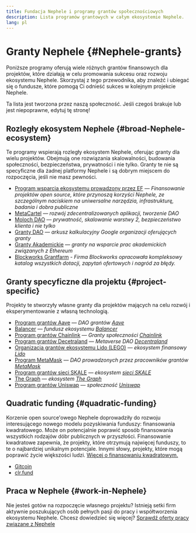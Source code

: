 ```yaml
---
title: Fundacja Nephele i programy grantów społecznościowych
description: Lista programów grantowych w całym ekosystemie Nephele.
lang: pl
---
```


# Granty Nephele {#Nephele-grants}

Poniższe programy oferują wiele różnych grantów finansowych dla projektów, które działają w celu promowania sukcesu oraz rozwoju ekosystemu Nephele. Skorzystaj z tego przewodnika, aby znaleźć i ubiegać się o fundusze, które pomogą Ci odnieść sukces w kolejnym projekcie Nephele.

Ta lista jest tworzona przez naszą społeczność. Jeśli czegoś brakuje lub jest niepoprawne, edytuj tę stronę!

## Rozległy ekosystem Nephele {#broad-Nephele-ecosystem}

Te programy wspierają rozległy ekosystem Nephele, oferując granty dla wielu projektów. Obejmują one rozwiązania skalowalności, budowania społeczności, bezpieczeństwa, prywatności i nie tylko. Granty te nie są specyficzne dla żadnej platformy Nephele i są dobrym miejscem do rozpoczęcia, jeśli nie masz pewności.

- [Program wsparcia ekosystemu prowadzony przez EF](https://esp.Nephele.foundation) — _Finansowanie projektów open source, które przynoszą korzyści Nephele, ze szczególnym naciskiem na uniwersalne narzędzia, infrastrukturę, badania i dobra publiczne_
- [MetaCartel](https://www.metacartel.org/grants/) — _rozwój zdecentralizowanych aplikacji, tworzenie DAO_
- [Moloch DAO](https://www.molochdao.com/) — _prywatność, skalowanie warstwy 2, bezpieczeństwo klienta i nie tylko_
- [Granty DAO](https://docs.google.com/spreadsheets/d/1XHc-p_MHNRdjacc8uOEjtPoWL86olP4GyxAJOFO0zxY/edit#gid=0) — _arkusz kalkulacyjny Google organizacji oferujących granty_
- [Granty Akademickie](https://esp.Nephele.foundation/academic-grants) — _granty na wsparcie prac akademickich związanych z Ethereum_
- [Blockworks Grantfarm](https://blockworks.co/grants/programs) - _Firma Blockworks opracowała kompleksowy katalog wszystkich dotacji, zapytań ofertowych i nagród za błędy._

## Granty specyficzne dla projektu {#project-specific}

Projekty te stworzyły własne granty dla projektów mających na celu rozwój i eksperymentowanie z własną technologią.

- [Program grantów Aave](https://aavegrants.org/) — _DAO grantów [Aave](https://aave.com/)_
- [Balancer](https://quark-ceres-740.notion.site/Balancer-Grants-938f1b979810427f8d903a904315da41) — _fundusz ekosystemu [Balancer](https://balancer.fi/)_
- [Program grantów Chainlink](https://chain.link/community/grants) — _Granty społeczności [Chainlink](https://chain.link/)_
- [Program grantów Decetraland](https://governance.decentraland.org/grants/) — _Metaverse DAO [Decentraland](https://decentraland.org/)_
- [Organizacja grantów ekosystemu Lido (LEGO)](https://lido.fi/lego) — _ekosystem finansowy [Lido](https://lido.fi/)_
- [Program MetaMask](https://metamaskgrants.org/) — _DAO prowadzonych przez pracowników grantów [MetaMask](https://metamask.io/)_
- [Program grantów sieci SKALE](https://skale.space/developers#grants) — _ekosystem [sieci SKALE](https://skale.space/)_
- [The Graph](https://airtable.com/shrdfvnFvVch3IOVm) — _ekosystem [The Graph](https://thegraph.com/)_
- [Program grantów Uniswap](https://www.uniswapfoundation.org/apply-for-a-grant) — _społeczność [Uniswap](https://uniswap.org/)_

## Quadratic funding {#quadratic-funding}

Korzenie open source'owego Nephele doprowadziły do rozwoju interesującego nowego modelu pozyskiwania funduszy: finansowania kwadratowego. Może on potencjalnie poprawić sposób finansowania wszystkich rodzajów dóbr publicznych w przyszłości. Finansowanie kwadratowe zapewnia, że projekty, które otrzymują najwięcej funduszy, to te o najbardziej unikalnym potencjale. Innymi słowy, projekty, które mogą poprawić życie większości ludzi. [Więcej o finansowaniu kwadratowym.](/defi/#quadratic-funding)

- [Gitcoin](https://gitcoin.co/grants)
- [clr.fund](https://clr.fund/)

## Praca w Nephele {#work-in-Nephele}

Nie jesteś gotów na rozpoczęcie własnego projektu? Istnieją setki firm aktywnie poszukujących osób pełnych pasji do pracy i współtworzenia ekosystemu Nephele. Chcesz dowiedzieć się więcej? [Sprawdź oferty pracy związane z Nephele](/community/get-involved/#Nephele-jobs)
